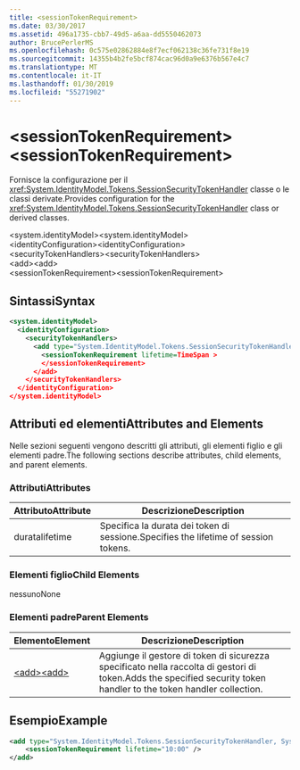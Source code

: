 ```yaml
---
title: <sessionTokenRequirement>
ms.date: 03/30/2017
ms.assetid: 496a1735-cbb7-49d5-a6aa-dd5550462073
author: BrucePerlerMS
ms.openlocfilehash: 0c575e02862884e8f7ecf062138c36fe731f8e19
ms.sourcegitcommit: 14355b4b2fe5bcf874cac96d0a9e6376b567e4c7
ms.translationtype: MT
ms.contentlocale: it-IT
ms.lasthandoff: 01/30/2019
ms.locfileid: "55271902"
---
```

# <a name="sessiontokenrequirement"></a><span data-ttu-id="9a8e6-101">\<sessionTokenRequirement></span><span class="sxs-lookup"><span data-stu-id="9a8e6-101">\<sessionTokenRequirement></span></span>
<span data-ttu-id="9a8e6-102">Fornisce la configurazione per il <xref:System.IdentityModel.Tokens.SessionSecurityTokenHandler> classe o le classi derivate.</span><span class="sxs-lookup"><span data-stu-id="9a8e6-102">Provides configuration for the <xref:System.IdentityModel.Tokens.SessionSecurityTokenHandler> class or derived classes.</span></span>  
  
 <span data-ttu-id="9a8e6-103">\<system.identityModel></span><span class="sxs-lookup"><span data-stu-id="9a8e6-103">\<system.identityModel></span></span>  
<span data-ttu-id="9a8e6-104">\<identityConfiguration></span><span class="sxs-lookup"><span data-stu-id="9a8e6-104">\<identityConfiguration></span></span>  
<span data-ttu-id="9a8e6-105">\<securityTokenHandlers></span><span class="sxs-lookup"><span data-stu-id="9a8e6-105">\<securityTokenHandlers></span></span>  
<span data-ttu-id="9a8e6-106">\<add></span><span class="sxs-lookup"><span data-stu-id="9a8e6-106">\<add></span></span>  
<span data-ttu-id="9a8e6-107">\<sessionTokenRequirement></span><span class="sxs-lookup"><span data-stu-id="9a8e6-107">\<sessionTokenRequirement></span></span>  
  
## <a name="syntax"></a><span data-ttu-id="9a8e6-108">Sintassi</span><span class="sxs-lookup"><span data-stu-id="9a8e6-108">Syntax</span></span>  
  
```xml  
<system.identityModel>  
  <identityConfiguration>  
    <securityTokenHandlers>  
      <add type="System.IdentityModel.Tokens.SessionSecurityTokenHandler, System.IdentityModel">  
        <sessionTokenRequirement lifetime=TimeSpan >  
        </sessionTokenRequirement>  
      </add>  
    </securityTokenHandlers>  
  </identityConfiguration>  
</system.identityModel>  
```  
  
## <a name="attributes-and-elements"></a><span data-ttu-id="9a8e6-109">Attributi ed elementi</span><span class="sxs-lookup"><span data-stu-id="9a8e6-109">Attributes and Elements</span></span>  
 <span data-ttu-id="9a8e6-110">Nelle sezioni seguenti vengono descritti gli attributi, gli elementi figlio e gli elementi padre.</span><span class="sxs-lookup"><span data-stu-id="9a8e6-110">The following sections describe attributes, child elements, and parent elements.</span></span>  
  
### <a name="attributes"></a><span data-ttu-id="9a8e6-111">Attributi</span><span class="sxs-lookup"><span data-stu-id="9a8e6-111">Attributes</span></span>  
  
|<span data-ttu-id="9a8e6-112">Attributo</span><span class="sxs-lookup"><span data-stu-id="9a8e6-112">Attribute</span></span>|<span data-ttu-id="9a8e6-113">Descrizione</span><span class="sxs-lookup"><span data-stu-id="9a8e6-113">Description</span></span>|  
|---------------|-----------------|  
|<span data-ttu-id="9a8e6-114">durata</span><span class="sxs-lookup"><span data-stu-id="9a8e6-114">lifetime</span></span>|<span data-ttu-id="9a8e6-115">Specifica la durata dei token di sessione.</span><span class="sxs-lookup"><span data-stu-id="9a8e6-115">Specifies the lifetime of session tokens.</span></span>|  
  
### <a name="child-elements"></a><span data-ttu-id="9a8e6-116">Elementi figlio</span><span class="sxs-lookup"><span data-stu-id="9a8e6-116">Child Elements</span></span>  
 <span data-ttu-id="9a8e6-117">nessuno</span><span class="sxs-lookup"><span data-stu-id="9a8e6-117">None</span></span>  
  
### <a name="parent-elements"></a><span data-ttu-id="9a8e6-118">Elementi padre</span><span class="sxs-lookup"><span data-stu-id="9a8e6-118">Parent Elements</span></span>  
  
|<span data-ttu-id="9a8e6-119">Elemento</span><span class="sxs-lookup"><span data-stu-id="9a8e6-119">Element</span></span>|<span data-ttu-id="9a8e6-120">Descrizione</span><span class="sxs-lookup"><span data-stu-id="9a8e6-120">Description</span></span>|  
|-------------|-----------------|  
|[<span data-ttu-id="9a8e6-121">\<add></span><span class="sxs-lookup"><span data-stu-id="9a8e6-121">\<add></span></span>](../../../../../docs/framework/configure-apps/file-schema/windows-identity-foundation/add.md)|<span data-ttu-id="9a8e6-122">Aggiunge il gestore di token di sicurezza specificato nella raccolta di gestori di token.</span><span class="sxs-lookup"><span data-stu-id="9a8e6-122">Adds the specified security token handler to the token handler collection.</span></span>|  
  
## <a name="example"></a><span data-ttu-id="9a8e6-123">Esempio</span><span class="sxs-lookup"><span data-stu-id="9a8e6-123">Example</span></span>  
  
```xml  
<add type="System.IdentityModel.Tokens.SessionSecurityTokenHandler, System.IdentityModel">           
    <sessionTokenRequirement lifetime="10:00" />  
</add>  
```
